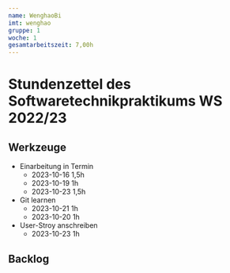 ```yaml
---
name: WenghaoBi
imt: wenghao
gruppe: 1
woche: 1
gesamtarbeitszeit: 7,00h
---
```


# Stundenzettel des Softwaretechnikpraktikums WS 2022/23

## Werkzeuge
- Einarbeitung in Termin
  - 2023-10-16 1,5h
  - 2023-10-19 1h
  - 2023-10-23 1,5h
- Git learnen 
  - 2023-10-21 1h
  - 2023-10-20 1h
- User-Stroy anschreiben
  - 2023-10-23 1h  
## Backlog

